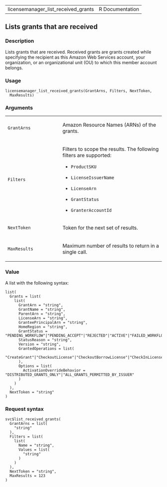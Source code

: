 <table style="width: 100%;">
<tbody>
<tr class="odd">
<td>licensemanager_list_received_grants</td>
<td style="text-align: right;">R Documentation</td>
</tr>
</tbody>
</table>

## Lists grants that are received

### Description

Lists grants that are received. Received grants are grants created while
specifying the recipient as this Amazon Web Services account, your
organization, or an organizational unit (OU) to which this member
account belongs.

### Usage

    licensemanager_list_received_grants(GrantArns, Filters, NextToken,
      MaxResults)

### Arguments

<table>
<colgroup>
<col style="width: 35%" />
<col style="width: 65%" />
</colgroup>
<tbody>
<tr class="odd">
<td><code
id="licensemanager_list_received_grants_:_GrantArns">GrantArns</code></td>
<td><p>Amazon Resource Names (ARNs) of the grants.</p></td>
</tr>
<tr class="even">
<td><code
id="licensemanager_list_received_grants_:_Filters">Filters</code></td>
<td><p>Filters to scope the results. The following filters are
supported:</p>
<ul>
<li><p><code>ProductSKU</code></p></li>
<li><p><code>LicenseIssuerName</code></p></li>
<li><p><code>LicenseArn</code></p></li>
<li><p><code>GrantStatus</code></p></li>
<li><p><code>GranterAccountId</code></p></li>
</ul></td>
</tr>
<tr class="odd">
<td><code
id="licensemanager_list_received_grants_:_NextToken">NextToken</code></td>
<td><p>Token for the next set of results.</p></td>
</tr>
<tr class="even">
<td><code
id="licensemanager_list_received_grants_:_MaxResults">MaxResults</code></td>
<td><p>Maximum number of results to return in a single call.</p></td>
</tr>
</tbody>
</table>

### Value

A list with the following syntax:

    list(
      Grants = list(
        list(
          GrantArn = "string",
          GrantName = "string",
          ParentArn = "string",
          LicenseArn = "string",
          GranteePrincipalArn = "string",
          HomeRegion = "string",
          GrantStatus = "PENDING_WORKFLOW"|"PENDING_ACCEPT"|"REJECTED"|"ACTIVE"|"FAILED_WORKFLOW"|"DELETED"|"PENDING_DELETE"|"DISABLED"|"WORKFLOW_COMPLETED",
          StatusReason = "string",
          Version = "string",
          GrantedOperations = list(
            "CreateGrant"|"CheckoutLicense"|"CheckoutBorrowLicense"|"CheckInLicense"|"ExtendConsumptionLicense"|"ListPurchasedLicenses"|"CreateToken"
          ),
          Options = list(
            ActivationOverrideBehavior = "DISTRIBUTED_GRANTS_ONLY"|"ALL_GRANTS_PERMITTED_BY_ISSUER"
          )
        )
      ),
      NextToken = "string"
    )

### Request syntax

    svc$list_received_grants(
      GrantArns = list(
        "string"
      ),
      Filters = list(
        list(
          Name = "string",
          Values = list(
            "string"
          )
        )
      ),
      NextToken = "string",
      MaxResults = 123
    )
